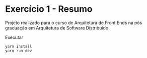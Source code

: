 # Exercício 1 - Resumo

Projeto realizado para o curso de Arquitetura de Front Ends na pós graduação em Arquitetura de Software Distribuído

Executar

````
yarn install
yarn run dev

